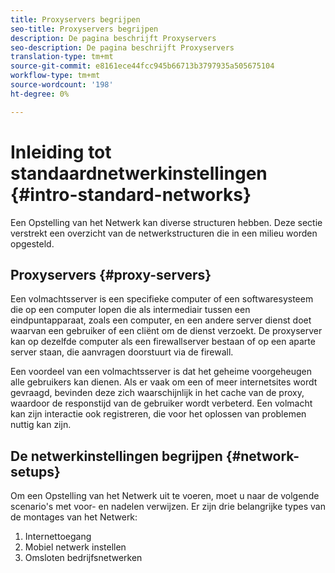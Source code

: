 ```yaml
---
title: Proxyservers begrijpen
seo-title: Proxyservers begrijpen
description: De pagina beschrijft Proxyservers
seo-description: De pagina beschrijft Proxyservers
translation-type: tm+mt
source-git-commit: e8161ece44fcc945b66713b3797935a505675104
workflow-type: tm+mt
source-wordcount: '198'
ht-degree: 0%

---
```



# Inleiding tot standaardnetwerkinstellingen {#intro-standard-networks}

Een Opstelling van het Netwerk kan diverse structuren hebben. Deze sectie verstrekt een overzicht van de netwerkstructuren die in een milieu worden opgesteld.

## Proxyservers {#proxy-servers}

Een volmachtsserver is een specifieke computer of een softwaresysteem die op een computer lopen die als intermediair tussen een eindpuntapparaat, zoals een computer, en een andere server dienst doet waarvan een gebruiker of een cliënt om de dienst verzoekt. De proxyserver kan op dezelfde computer als een firewallserver bestaan of op een aparte server staan, die aanvragen doorstuurt via de firewall.

Een voordeel van een volmachtsserver is dat het geheime voorgeheugen alle gebruikers kan dienen. Als er vaak om een of meer internetsites wordt gevraagd, bevinden deze zich waarschijnlijk in het cache van de proxy, waardoor de responstijd van de gebruiker wordt verbeterd. Een volmacht kan zijn interactie ook registreren, die voor het oplossen van problemen nuttig kan zijn.

## De netwerkinstellingen begrijpen {#network-setups}

Om een Opstelling van het Netwerk uit te voeren, moet u naar de volgende scenario&#39;s met voor- en nadelen verwijzen. Er zijn drie belangrijke types van de montages van het Netwerk:

1. Internettoegang
1. Mobiel netwerk instellen
1. Omsloten bedrijfsnetwerken

